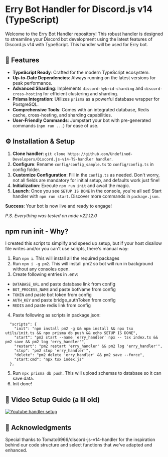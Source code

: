 # Erry Bot Handler for Discord.js v14 (TypeScript)

Welcome to the Erry Bot Handler repository! This robust handler is designed to streamline your Discord bot development using the latest features of Discord.js v14 with TypeScript. This handler will be used for Erry bot.

## 🚀 Features

- **TypeScript Ready**: Crafted for the modern TypeScript ecosystem.
- **Up-to-Date Dependencies**: Always running on the latest versions for peak performance.
- **Advanced Sharding**: Implements `discord-hybrid-sharding` and `discord-cross-hosting` for efficient clustering and sharding.
- **Prisma Integration**: Utilizes `prisma` as a powerful database wrapper for PostgreSQL.
- **Comprehensive Tools**: Comes with an integrated database, Redis cache, cross-hosting, and sharding capabilities.
- **User-Friendly Commands**: Jumpstart your bot with pre-generated commands (`npm run ...`) for ease of use.

## ⚙️ Installation & Setup

1. **Clone handler**: ```git clone https://github.com/Undefined-Developers/Discord.js-v14-TS-handler handler```.
2. **Configure**: Rename `config/config_sample.ts` to `config/config.ts` in config folder.
3. **Customize Configuration**: Fill in the `config.ts` as needed. Don't worry, not all fields are mandatory for initial setup, and defaults work just fine!
4. **Initialization**: Execute ```npm run init``` and await the magic.
5. **Launch**: Once you see `SETUP IS DONE` in the console, you're all set! Start handler with ```npm run start```. Discover more commands in `package.json`.

**Success**: Your bot is now live and ready to engage!

*P.S. Everything was tested on node v22.12.0*

## npm run init - Why?
I created this script to simplify and speed up setup, but if your host disallow file writes and/or you can't use scripts, there's manual way:

1. Run ```npm i```. This will install all the required packages
2. Run ```npm i -g pm2```. This will install pm2 so bot will run in background without any consoles open.
3. Create following entries in .env:
- `DATABASE_URL` and paste database link from config
- `BOT_PROCESS_NAME` and paste botName from config
- `TOKEN` and paste bot token from config
- `AUTH_KEY` and paste bridge_authToken from config
- `REDIS` and paste redis link from config
4. Paste following as scripts in package.json:
```
  "scripts": {
    "init": "npm install pm2 -g && npm install && npx tsx utils/init.ts && npx prisma db push && echo SETUP IS DONE",
    "start": "pm2 start --name 'erry_handler' npx -- tsx index.ts && pm2 save && pm2 log 'erry_handler'",
    "restart": "pm2 restart 'erry_handler' && pm2 log 'erry_handler'",
    "stop": "pm2 stop 'erry_handler'",
    "delete": "pm2 delete 'erry_handler' && pm2 save --force",
    "start:cmd": "npx tsx index.js"
  },
```
5. Run ```npx prisma db push```. This will upload schemas to database so it can save data.
6. Init done!

## 🎥 Video Setup Guide (a lil old)

[![Youtube handler setup](https://img.youtube.com/vi/L6jpBGFcxu0/0.jpg)](https://www.youtube.com/watch?v=L6jpBGFcxu0)

## 🙌 Acknowledgments

Special thanks to Tomato6966/discord-js-v14-handler for the inspiration behind our code structure and select functions that we've adapted and enhanced.
